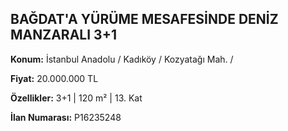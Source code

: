 ## BAĞDAT'A YÜRÜME MESAFESİNDE DENİZ MANZARALI 3+1

**Konum:** İstanbul Anadolu / Kadıköy / Kozyatağı Mah. /

**Fiyat:** 20.000.000 TL

**Özellikler:** 3+1 | 120 m² | 13. Kat

**İlan Numarası:** P16235248
